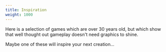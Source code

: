 ```yaml
---
title: Inspiration
weight: 1000
---
```


Here is a selection of games which are over 30 years
old, but which show that well thought out gameplay
doesn't need graphics to shine.

Maybe one of these will inspire your next creation...